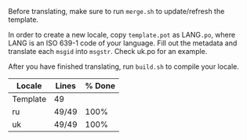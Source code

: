 Before translating, make sure to run `merge.sh` to update/refresh the template.

In order to create a new locale, copy `template.pot` as LANG`.po`, where LANG is an ISO 639-1 code of your language.
Fill out the metadata and translate each `msgid` into `msgstr`. Check uk.po for an example.

After you have finished translating, run `build.sh` to compile your locale.

|  Locale  |  Lines  | % Done|
|----------|---------|-------|
| Template |      49 |       |
| ru       |   49/49 |  100% |
| uk       |   49/49 |  100% |
